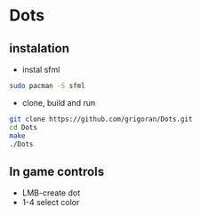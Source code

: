 # Dots

## instalation
* instal sfml
```bash
sudo pacman -S sfml
```
* clone, build and run
```bash
git clone https://github.com/grigoran/Dots.git
cd Dots
make
./Dots
```
## In game controls
+ LMB-create dot  
+ 1-4 select color
